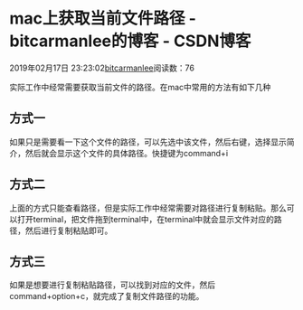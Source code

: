 
# mac上获取当前文件路径 - bitcarmanlee的博客 - CSDN博客


2019年02月17日 23:23:02[bitcarmanlee](https://me.csdn.net/bitcarmanlee)阅读数：76


实际工作中经常需要获取当前文件的路径。在mac中常用的方法有如下几种
## 方式一
如果只是需要看一下这个文件的路径，可以先选中该文件，然后右键，选择显示简介，然后就会显示这个文件的具体路径。快捷键为command+i
## 方式二
上面的方式只能查看路径，但是实际工作中经常需要对路径进行复制粘贴。那么可以打开terminal，把文件拖到terminal中，在terminal中就会显示文件对应的路径，然后进行复制粘贴即可。
## 方式三
如果是想要进行复制粘贴路径，可以找到对应的文件，然后command+option+c，就完成了复制文件路径的功能。

